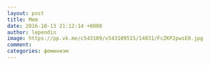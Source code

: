 ```yaml
--- 
layout: post 
title: Mem 
date: 2016-10-13 21:12:14 +0000 
author: lependin 
image: https://pp.vk.me/c543109/v543109515/14831/FcZKP2pwsE0.jpg
comment: 
categories: феминизм
---
```

